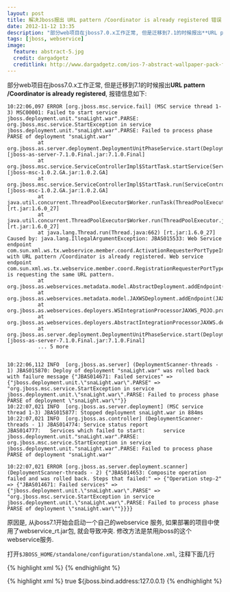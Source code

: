 ```yaml
---
layout: post
title: 解决Jboss报出 URL pattern /Coordinator is already registered 错误
date: 2012-11-12 13:35
description: "部分web项目在jboss7.0.x工作正常, 但是迁移到7.1的时候报出**URL pattern /Coordinator is already registered**"
tags: [jboss, webservice]
image:
  feature: abstract-5.jpg
  credit: dargadgetz
  creditlink: http://www.dargadgetz.com/ios-7-abstract-wallpaper-pack-for-iphone-5-and-ipod-touch-retina/
---
```


部分web项目在jboss7.0.x工作正常, 但是迁移到7.1的时候报出**URL pattern /Coordinator is already registered**, 报错信息如下:

    10:22:06,097 ERROR [org.jboss.msc.service.fail] (MSC service thread 1-3) MSC00001: Failed to start service jboss.deployment.unit."snaLight.war".PARSE: org.jboss.msc.service.StartException in service jboss.deployment.unit."snaLight.war".PARSE: Failed to process phase PARSE of deployment "snaLight.war"
              at org.jboss.as.server.deployment.DeploymentUnitPhaseService.start(DeploymentUnitPhaseService.java:119) [jboss-as-server-7.1.0.Final.jar:7.1.0.Final]
              at org.jboss.msc.service.ServiceControllerImpl$StartTask.startService(ServiceControllerImpl.java:1811) [jboss-msc-1.0.2.GA.jar:1.0.2.GA]
              at org.jboss.msc.service.ServiceControllerImpl$StartTask.run(ServiceControllerImpl.java:1746) [jboss-msc-1.0.2.GA.jar:1.0.2.GA]
              at java.util.concurrent.ThreadPoolExecutor$Worker.runTask(ThreadPoolExecutor.java:886) [rt.jar:1.6.0_27]
              at java.util.concurrent.ThreadPoolExecutor$Worker.run(ThreadPoolExecutor.java:908) [rt.jar:1.6.0_27]
              at java.lang.Thread.run(Thread.java:662) [rt.jar:1.6.0_27]
    Caused by: java.lang.IllegalArgumentException: JBAS015533: Web Service endpoint com.sun.xml.ws.tx.webservice.member.coord.ActivationRequesterPortTypeImpl with URL pattern /Coordinator is already registered. Web service endpoint com.sun.xml.ws.tx.webservice.member.coord.RegistrationRequesterPortTypeImpl is requesting the same URL pattern.
              at org.jboss.as.webservices.metadata.model.AbstractDeployment.addEndpoint(AbstractDeployment.java:60)
              at org.jboss.as.webservices.metadata.model.JAXWSDeployment.addEndpoint(JAXWSDeployment.java:27)
              at org.jboss.as.webservices.deployers.WSIntegrationProcessorJAXWS_POJO.processAnnotation(WSIntegrationProcessorJAXWS_POJO.java:94)
              at org.jboss.as.webservices.deployers.AbstractIntegrationProcessorJAXWS.deploy(AbstractIntegrationProcessorJAXWS.java:87)
              at org.jboss.as.server.deployment.DeploymentUnitPhaseService.start(DeploymentUnitPhaseService.java:113) [jboss-as-server-7.1.0.Final.jar:7.1.0.Final]
              ... 5 more
     
     
    10:22:06,112 INFO  [org.jboss.as.server] (DeploymentScanner-threads - 1) JBAS015870: Deploy of deployment "snaLight.war" was rolled back with failure message {"JBAS014671: Failed services" => {"jboss.deployment.unit.\"snaLight.war\".PARSE" => "org.jboss.msc.service.StartException in service jboss.deployment.unit.\"snaLight.war\".PARSE: Failed to process phase PARSE of deployment \"snaLight.war\""}}
    10:22:07,021 INFO  [org.jboss.as.server.deployment] (MSC service thread 1-3) JBAS015877: Stopped deployment snaLight.war in 884ms
    10:22:07,021 INFO  [org.jboss.as.controller] (DeploymentScanner-threads - 1) JBAS014774: Service status report
    JBAS014777:   Services which failed to start:      service jboss.deployment.unit."snaLight.war".PARSE: org.jboss.msc.service.StartException in service jboss.deployment.unit."snaLight.war".PARSE: Failed to process phase PARSE of deployment "snaLight.war"
     
    10:22:07,021 ERROR [org.jboss.as.server.deployment.scanner] (DeploymentScanner-threads - 2) {"JBAS014653: Composite operation failed and was rolled back. Steps that failed:" => {"Operation step-2" => {"JBAS014671: Failed services" => {"jboss.deployment.unit.\"snaLight.war\".PARSE" => "org.jboss.msc.service.StartException in service jboss.deployment.unit.\"snaLight.war\".PARSE: Failed to process phase PARSE of deployment \"snaLight.war\""}}}}

原因是, 从jboss7.1开始会启动一个自己的webservice 服务, 如果部署的项目中使用了webservice_rt.jar包, 就会导致冲突. 修改方法是禁用jboss的这个webservice服务.

打开`$JBOSS_HOME/standalone/configuration/standalone.xml`, 注释下面几行

{% highlight xml %}
<extension module="org.jboss.as.webservices"/>
{% endhighlight %}

{% highlight xml %} 
<subsystem xmlns="urn:jboss:domain:webservices:1.1">
    <modify-wsdl-address>true</modify-wsdl-address>
    <wsdl-host>${jboss.bind.address:127.0.0.1}</wsdl-host>
    <endpoint-config name="Standard-Endpoint-Config"/>
    <endpoint-config name="Recording-Endpoint-Config">
        <pre-handler-chain name="recording-handlers" protocol-bindings="##SOAP11_HTTP ##SOAP11_HTTP_MTOM ##SOAP12_HTTP ##SOAP12_HTTP_MTOM">
            <handler name="RecordingHandler" class="org.jboss.ws.common.invocation.RecordingServerHandler"/>
        </pre-handler-chain>
    </endpoint-config>
</subsystem>
{% endhighlight %}
